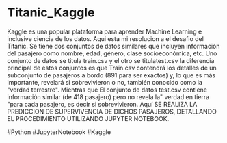 # Titanic_Kaggle
Kaggle es una popular plataforma para aprender Machine Learning e inclusive ciencia de los datos. Aqui esta mi resolucion a el desafio del Titanic.
Se tiene dos conjuntos de datos similares que incluyen información del pasajero como nombre, edad, género, clase socioeconómica, etc. Uno conjunto de datos se titula train.csv y el otro se titulatest.csv la diferencia principal de estos conjuntos es que Train.csv contendrá los detalles de un subconjunto de pasajeros a bordo (891 para ser exactos) y, lo que es más importante, revelará si sobrevivieron o no, también conocido como la "verdad terrestre". Mientras que El conjunto de datos test.csv contiene información similar (de 418 pasajero) pero no revela la" verdad en tierra "para cada pasajero, es decir si sobrevivieron. Aquí SE REALIZA LA PREDICCION DE SUPERVIVENCIA DE DICHOS PASAJEROS, DETALLANDO EL PROCEDIMIENTO UTILIZANDO JUPYTER NOTEBOOK.


#Python #JupyterNotebook #Kaggle  
